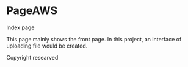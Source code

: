 # PageAWS
Index page 

This page mainly shows the front page. In this project, an interface of uploading file would be created.

Copyright researved
